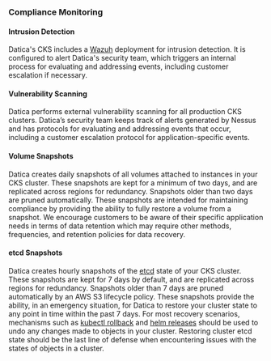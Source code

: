 ### Compliance Monitoring

#### Intrusion Detection

Datica's CKS includes a [Wazuh](https://wazuh.com/) deployment for intrusion detection. It is configured to alert Datica's security team, which triggers an internal process for evaluating and addressing events, including customer escalation if necessary.

#### Vulnerability Scanning
Datica performs external vulnerability scanning for all production CKS clusters. Datica’s security team keeps track of alerts generated by Nessus and has protocols for evaluating and addressing events that occur, including a customer escalation protocol for application-specific events.

#### Volume Snapshots
Datica creates daily snapshots of all volumes attached to instances in your CKS cluster. These snapshots are kept for a minimum of two days, and are replicated across regions for redundancy. Snapshots older than two days are pruned automatically. These snapshots are intended for maintaining compliance by providing the ability to fully restore a volume from a snapshot. We encourage customers to be aware of their specific application needs in terms of data retention which may require other methods, frequencies, and retention policies for data recovery.

#### etcd Snapshots
Datica creates hourly snapshots of the [etcd](https://kubernetes.io/docs/concepts/overview/components/#etcd) state of your CKS cluster. These snapshots are kept for 7 days by default, and are replicated across regions for redundancy. Snapshots older than 7 days are pruned automatically by an AWS S3 lifecycle policy. These snapshots provide the ability, in an emergency situation, for Datica to restore your cluster state to any point in time within the past 7 days. For most recovery scenarios, mechanisms such as [kubectl rollback](https://learnk8s.io/kubernetes-rollbacks) and [helm releases](https://helm.sh/docs/intro/using_helm/) should be used to undo any changes made to objects in your cluster. Restoring cluster etcd state should be the last line of defense when encountering issues with the states of objects in a cluster.

